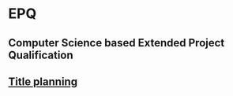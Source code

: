# EPQ
## Computer Science based Extended Project Qualification

## [Title planning](../blob/master/Titles.md)
